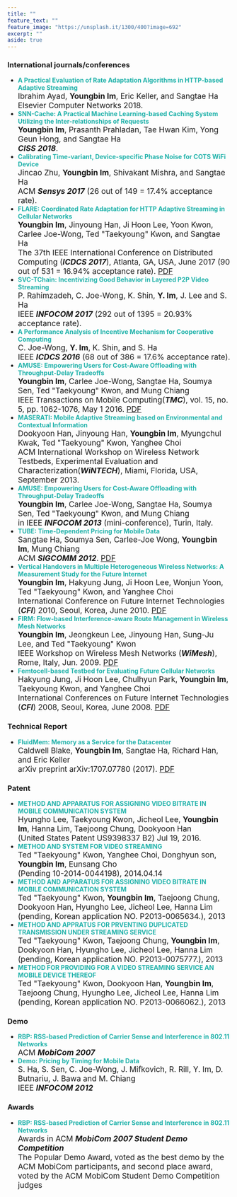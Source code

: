 ```yaml
---
title: ""
feature_text: ""
feature_image: "https://unsplash.it/1300/400?image=692"
excerpt: ""
aside: true
---
```


### [](#international)International journals/conferences
* <span style="color:LightSeaGreen">**A Practical Evaluation of Rate Adaptation Algorithms in HTTP-based Adaptive Streaming**</span><br />
<span style="font-size: 13pt">Ibrahim Ayad, __Youngbin Im__, Eric Keller, and Sangtae Ha<br />
Elsevier Computer Networks 2018.</span> 
* <span style="color:LightSeaGreen">**SNN-Cache: A Practical Machine Learning-based Caching System Utilizing the Inter-relationships of Requests**</span><br />
<span style="font-size: 13pt">__Youngbin Im__, Prasanth Prahladan, Tae Hwan Kim, Yong Geun Hong, and Sangtae Ha<br />
__*CISS 2018*__.</span> 
* <span style="color:LightSeaGreen">**Calibrating Time-variant, Device-specific Phase Noise for COTS WiFi Device**</span><br />
<span style="font-size: 13pt">Jincao Zhu, __Youngbin Im__, Shivakant Mishra, and Sangtae Ha<br />
ACM __*Sensys 2017*__ (26 out of 149 = 17.4% acceptance rate).</span> 
* <span style="color:LightSeaGreen">**FLARE: Coordinated Rate Adaptation for HTTP Adaptive Streaming in Cellular Networks**</span><br />
<span style="font-size: 13pt">__Youngbin Im__, Jinyoung Han, Ji Hoon Lee, Yoon Kwon, Carlee Joe-Wong, Ted "Taekyoung" Kwon, and Sangtae Ha<br />
The 37th IEEE International Conference on Distributed Computing (__*ICDCS 2017*__), Atlanta, GA, USA, June 2017 (90 out of 531 = 16.94% acceptance rate). [PDF](http://mmlab.snu.ac.kr/~ybim/FLARE_ICDCS.pdf)</span>
* <span style="color:LightSeaGreen">**SVC-TChain: Incentivizing Good Behavior in Layered P2P Video Streaming**</span><br />
<span style="font-size: 13pt">P. Rahimzadeh, C. Joe-Wong, K. Shin, __Y. Im__, J. Lee and S. Ha<br />
IEEE __*INFOCOM 2017*__ (292 out of 1395 = 20.93% acceptance rate).</span>
* <span style="color:LightSeaGreen">**A Performance Analysis of Incentive Mechanism for Cooperative Computing**</span><br />
<span style="font-size: 13pt">C. Joe-Wong, __Y. Im__, K. Shin, and S. Ha<br />
IEEE __*ICDCS 2016*__ (68 out of 386 = 17.6% acceptance rate).</span>
* <span style="color:LightSeaGreen">**AMUSE: Empowering Users for Cost-Aware Offloading with Throughput-Delay Tradeoffs**</span><br />
<span style="font-size: 13pt">__Youngbin Im__, Carlee Joe-Wong, Sangtae Ha, Soumya Sen, Ted "Taekyoung" Kwon, and Mung Chiang<br />
IEEE Transactions on Mobile Computing(__*TMC*__), vol. 15, no. 5, pp. 1062-1076, May 1 2016. [PDF](http://mmlab.snu.ac.kr/~ybim/AMUSE_TMC.pdf)</span>
* <span style="color:LightSeaGreen">**MASERATI: Mobile Adaptive Streaming based on Environmental and Contextual Information**</span><br />
<span style="font-size: 13pt">Dookyoon Han, Jinyoung Han, __Youngbin Im__, Myungchul Kwak, Ted "Taekyoung" Kwon, Yanghee Choi<br />
ACM International Workshop on Wireless Network Testbeds, Experimental Evaluation and Characterization(__*WiNTECH*__), Miami, Florida, USA, September 2013.</span>
* <span style="color:LightSeaGreen">**AMUSE: Empowering Users for Cost-Aware Offloading with Throughput-Delay Tradeoffs**</span><br />
<span style="font-size: 13pt">__Youngbin Im__, Carlee Joe-Wong, Sangtae Ha, Soumya Sen, Ted "Taekyoung" Kwon, and Mung Chiang<br />
in IEEE __*INFOCOM 2013*__ (mini-conference), Turin, Italy.</span>
* <span style="color:LightSeaGreen">**TUBE: Time-Dependent Pricing for Mobile Data**</span><br />
<span style="font-size: 13pt">Sangtae Ha, Soumya Sen, Carlee-Joe Wong, __Youngbin Im__, Mung Chiang<br />
ACM __*SIGCOMM 2012*__. [PDF](http://mmlab.snu.ac.kr/~ybim/TUBEsigcomm.pdf)</span>
* <span style="color:LightSeaGreen">**Vertical Handovers in Multiple Heterogeneous Wireless Networks: A Measurement Study for the Future Internet**</span><br />
<span style="font-size: 13pt">__Youngbin Im__, Hakyung Jung, Ji Hoon Lee, Wonjun Yoon, Ted "Taekyoung" Kwon, and Yanghee Choi<br />
International Conference on Future Internet Technologies (__*CFI*__) 2010, Seoul, Korea, June 2010. [PDF](http://mmlab.snu.ac.kr/publications/docs/CFI016-youngbin_final.pdf)</span>
* <span style="color:LightSeaGreen">**FIRM: Flow-based Interference-aware Route Management in Wireless Mesh Networks**</span><br />
<span style="font-size: 13pt">__Youngbin Im__, Jeongkeun Lee, Jinyoung Han, Sung-Ju Lee, and Ted "Taekyoung" Kwon<br />
IEEE Workshop on Wireless Mesh Networks (__*WiMesh*__), Rome, Italy, Jun. 2009. [PDF](http://mmlab.snu.ac.kr/publications/docs/WiMesh09_ybim.pdf)</span>
* <span style="color:LightSeaGreen">**Femtocell-based Testbed for Evaluating Future Cellular Networks**</span><br />
<span style="font-size: 13pt">Hakyung Jung, Ji Hoon Lee, Chulhyun Park, __Youngbin Im__, Taekyoung Kwon, and Yanghee Choi<br />
International Conferences on Future Internet Technologies (__*CFI*__) 2008, Seoul, Korea, June 2008. [PDF](http://mmlab.snu.ac.kr/publications/docs/cfi_2008.pdf)</span>

### [](#technical_report) Technical Report
* <span style="color:LightSeaGreen">**FluidMem: Memory as a Service for the Datacenter**</span><br />
<span style="font-size: 13pt">Caldwell Blake, __Youngbin Im__, Sangtae Ha, Richard Han, and Eric Keller<br />
arXiv preprint arXiv:1707.07780 (2017). [PDF](https://arxiv.org/pdf/1707.07780.pdf)</span>

### [](#patent) Patent
* <span style="color:LightSeaGreen">**METHOD AND APPARATUS FOR ASSIGNING VIDEO BITRATE IN MOBILE COMMUNICATION SYSTEM**</span><br />
<span style="font-size: 13pt">Hyungho Lee, Taekyoung Kwon, Jicheol Lee, __Youngbin Im__, Hanna Lim, Taejoong Chung, Dookyoon Han<br />
(United States Patent US9398337 B2) Jul 19, 2016.</span>
* <span style="color:LightSeaGreen">**METHOD AND SYSTEM FOR VIDEO STREAMING**</span><br />
<span style="font-size: 13pt">Ted "Taekyoung" Kwon, Yanghee Choi, Donghyun son, __Youngbin Im__, Eunsang Cho<br />
(Pending 10-2014-0044198), 2014.04.14</span>
* <span style="color:LightSeaGreen">**METHOD AND APPARATUS FOR ASSIGNING VIDEO BITRATE IN MOBILE COMMUNICATION SYSTEM**</span><br />
<span style="font-size: 13pt">Ted "Taekyoung" Kwon, __Youngbin Im__, Taejoong Chung, Dookyoon Han, Hyungho Lee, Jicheol Lee, Hanna Lim<br />
(pending, Korean application NO. P2013-0065634.), 2013</span>
* <span style="color:LightSeaGreen">**METHOD AND APPRATUS FOR PRVENTING DUPLICATED TRANSMISSION UNDER STREAMING SERVICE**</span><br />
<span style="font-size: 13pt">Ted "Taekyoung" Kwon, Taejoong Chung, __Youngbin Im__, Dookyoon Han, Hyungho Lee, Jicheol Lee, Hanna Lim<br />
(pending, Korean application NO. P2013-0075777.), 2013</span>
* <span style="color:LightSeaGreen">**METHOD FOR PROVIDING FOR A VIDEO STREAMING SERVICE AN MOBILE DEVICE THEREOF**</span><br />
<span style="font-size: 13pt">Ted "Taekyoung" Kwon, Dookyoon Han, __Youngbin Im__, Taejoong Chung,	Hyungho Lee, Jicheol Lee, Hanna Lim<br />
(pending, Korean application NO. P2013-0066062.), 2013</span>

### [](#demo) Demo
* <span style="color:LightSeaGreen">**RBP: RSS-based Prediction of Carrier Sense and Interference in 802.11 Networks**</span><br />
<span style="font-size: 13pt">ACM __*MobiCom 2007*__</span>
* <span style="color:LightSeaGreen">**Demo: Pricing by Timing for Mobile Data**</span><br />
<span style="font-size: 13pt">S. Ha, S. Sen, C. Joe-Wong, J. Mifkovich, R. Rill, Y. Im, D. Butnariu, J. Bawa and M. Chiang<br />
IEEE __*INFOCOM 2012*__</span>

### [](#award) Awards
* <span style="color:LightSeaGreen">**RBP: RSS-based Prediction of Carrier Sense and Interference in 802.11 Networks**</span><br />
<span style="font-size: 13pt">Awards in ACM __*MobiCom 2007 Student Demo Competition*__<br />
The Popular Demo Award, voted as the best demo by the ACM MobiCom participants, and second place award, voted by the ACM MobiCom Student Demo Competition judges</span>
 
